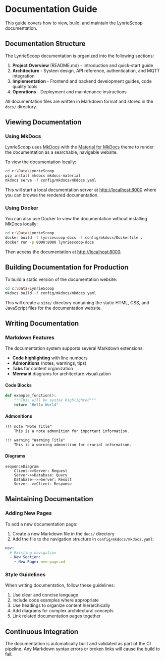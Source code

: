 # Documentation Guide

This guide covers how to view, build, and maintain the LynrieScoop documentation.

## Documentation Structure

The LynrieScoop documentation is organized into the following sections:

1. **Project Overview** (README.md) - Introduction and quick-start guide
2. **Architecture** - System design, API reference, authentication, and MQTT integration
3. **Implementation** - Frontend and backend development guides, code quality tools
4. **Operations** - Deployment and maintenance instructions

All documentation files are written in Markdown format and stored in the `docs/` directory.

## Viewing Documentation

### Using MkDocs

LynrieScoop uses [MkDocs](https://www.mkdocs.org/) with the [Material for MkDocs](https://squidfunk.github.io/mkdocs-material/) theme to render the documentation as a searchable, navigable website.

To view the documentation locally:

```bash
cd c:\Data\LynrieScoop
pip install mkdocs mkdocs-material
mkdocs serve -f config/mkdocs/mkdocs.yaml
```

This will start a local documentation server at <http://localhost:8000> where you can browse the rendered documentation.

### Using Docker

You can also use Docker to view the documentation without installing MkDocs locally:

```bash
cd c:\Data\LynrieScoop
docker build -t lynriescoop-docs -f config/mkdocs/Dockerfile .
docker run -p 8000:8000 lynriescoop-docs
```

Then access the documentation at <http://localhost:8000>.

## Building Documentation for Production

To build a static version of the documentation website:

```bash
cd c:\Data\LynrieScoop
mkdocs build -f config/mkdocs/mkdocs.yaml
```

This will create a `site/` directory containing the static HTML, CSS, and JavaScript files for the documentation website.

## Writing Documentation

### Markdown Features

The documentation system supports several Markdown extensions:

- **Code highlighting** with line numbers
- **Admonitions** (notes, warnings, tips)
- **Tabs** for content organization
- **Mermaid** diagrams for architecture visualization

#### Code Blocks

```python
def example_function():
    """This will be syntax highlighted"""
    return "Hello World"
```

#### Admonitions

```markdown
!!! note "Note Title"
    This is a note admonition for important information.

!!! warning "Warning Title"
    This is a warning admonition for crucial information.
```

#### Diagrams

```mermaid
sequenceDiagram
    Client->>Server: Request
    Server->>Database: Query
    Database-->>Server: Result
    Server-->>Client: Response
```

## Maintaining Documentation

### Adding New Pages

To add a new documentation page:

1. Create a new Markdown file in the `docs/` directory
2. Add the file to the navigation structure in `config/mkdocs/mkdocs.yaml`:

```yaml
nav:
  # Existing navigation
  - New Section:
    - New Page: new-page.md
```

### Style Guidelines

When writing documentation, follow these guidelines:

1. Use clear and concise language
2. Include code examples where appropriate
3. Use headings to organize content hierarchically
4. Add diagrams for complex architectural concepts
5. Link related documentation pages together

## Continuous Integration

The documentation is automatically built and validated as part of the CI pipeline. Any Markdown syntax errors or broken links will cause the build to fail.
